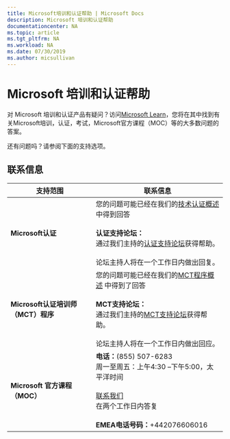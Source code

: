 ```yaml
---
title: Microsoft培训和认证帮助 | Microsoft Docs
description: Microsoft 培训和认证帮助
documentationcenter: NA
ms.topic: article
ms.tgt_pltfrm: NA
ms.workload: NA
ms.date: 07/30/2019
ms.author: micsullivan
---
```

# Microsoft 培训和认证帮助

对 Microsoft 培训和认证产品有疑问？访问[Microsoft Learn](/learn/certifications/)，您将在其中找到有关Microsoft培训，认证，考试，Microsoft官方课程（MOC）等的大多数问题的答案。

还有问题吗？请参阅下面的支持选项。

## 联系信息

| 支持范围| 联系信息| 
| ------------- | --- |
| **Microsoft认证** | 您的问题可能已经在我们的[技术认证概述](https://www.microsoft.com/zh-cn/learning/certification-overview.aspx)中得到回答<br/> <br/> **认证支持论坛：**<br/>通过我们主持的[认证支持论坛](https://aka.ms/MCPForum)获得帮助。<br/> <br/>论坛主持人将在一个工作日内做出回复。|
| **Microsoft认证培训师（MCT）程序** | 您的问题可能已经在我们的[MCT程序概述](https://www.microsoft.com/zh-cn/learning/mct-certification.aspx) 中得到了回答<br/><br/>**MCT支持论坛：**<br/>通过我们主持的[MCT支持论坛](https://aka.ms/MCTForum)获得帮助。<br/> <br/>论坛主持人将在一个工作日内做出回应。|
| **Microsoft 官方课程（MOC）** | **电话：**(855) 507-6283<br/> 周一至周五：上午4:30 –下午5:00，太平洋时间<br/> <br/> [联系我们](https://support.microsoft.com/zh-cn/supportrequestform/a62bfdd8-695f-f1d0-3dbc-e42e79a78641?SL=en&SC=US)<br/>在两个工作日内答复<br/> <br/> **EMEA电话号码：**+442076606016 |

